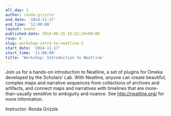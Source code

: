 ```yaml
---
all_day: 1
author: ronda-grizzle
end_date: '2014-11-17'
end_time: '12:00:00'
layout: event
published-date: 2014-08-25 15:22:24+00:00
rsvp: 0
slug: workshop-intro-to-neatline-2
start_date: '2014-11-17'
start_time: '11:00:00'
title: 'Workshop: Introduction to Neatline'
---
```


Join us for a hands-on introduction to Neatline, a set of plugins for Omeka developed by the Scholars’ Lab. With Neatline, anyone can create beautiful, complex maps and narrative sequences from collections of archives and artifacts, and connect maps and narratives with timelines that are more-than-usually sensitive to ambiguity and nuance. See http://neatline.org/ for more information.

Instructor: Ronda Grizzle
